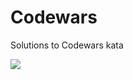# Сodewars
Solutions to Codewars kata

<a href="https://www.codewars.com/users/NataliShip"><img src="https://www.codewars.com/users/NataliShip/badges/large"></a>
